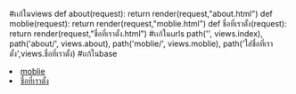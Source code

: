 #เเก้ในviews
def about(request):
    return render(request,"about.html")
def moblie(request):
    return render(request,"moblie.html")
def  ชื่อที่เราตั้ง(request):
    return render(request,"ชื่อที่เราตั้ง.html")
#เเก้ในurls
    path('', views.index),
    path('about/', views.about),
    path('moblie/', views.moblie),
    path('ใส่ชื่อที่เราตั้ง',views.ชื่อที่เราตั้ง)
#เเก้ในbase
<li class="nav-item">
<a class="nav-link" href="moblie/">
<i class="fas fa-fw fa-table"></i>
<span>moblie</span></a
 >
</li> 

<li class="nav-item">
    <a class="nav-link" href="ชื่อที่เราตั้ง/">
      <i class="fas fa-fw fa-table"></i>
     <span>ชื่อที่เราตั้ง</span></a
  >
</li>
